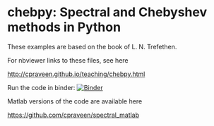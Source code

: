 # chebpy: Spectral and Chebyshev methods in Python

These examples are based on the book of L. N. Trefethen.

For nbviewer links to these files, see here

http://cpraveen.github.io/teaching/chebpy.html

Run the code in binder: [![Binder](https://mybinder.org/badge_logo.svg)](https://mybinder.org/v2/gh/cpraveen/chebpy/HEAD)

Matlab versions of the code are available here

https://github.com/cpraveen/spectral_matlab

